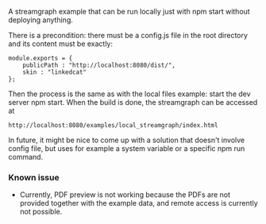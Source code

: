 A streamgraph example that can be run locally just with npm start without deploying anything.

There is a precondition: there must be a config.js file in the root directory and its content must be exactly:

```
module.exports = {
    publicPath : "http://localhost:8080/dist/",
    skin : "linkedcat"
};
```

Then the process is the same as with the local files example: start the dev server npm start. When the build is done, the streamgraph can be accessed at

`http://localhost:8080/examples/local_streamgraph/index.html`

In future, it might be nice to come up with a solution that doesn't involve config file, but uses for example a system variable or a specific npm run command.

### Known issue

* Currently, PDF preview is not working because the PDFs are not provided together with the example data, and remote access is currently not possible.
